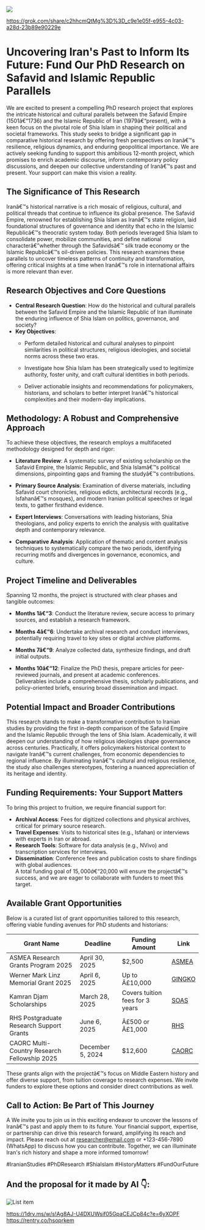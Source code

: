 ![ ](https://i.sstatic.net/XFv9bqcg.jpg)

https://grok.com/share/c2hhcmQtMg%3D%3D_c9e1e05f-e955-4c03-a28d-23b89e90229e

# Uncovering Iran's Past to Inform Its Future: Fund Our PhD Research on Safavid and Islamic Republic Parallels

We are excited to present a compelling PhD research project that explores the intricate historical and cultural parallels between the Safavid Empire (1501â€“1736) and the Islamic Republic of Iran (1979â€“present), with a keen focus on the pivotal role of Shia Islam in shaping their political and societal frameworks. This study seeks to bridge a significant gap in comparative historical research by offering fresh perspectives on Iranâ€™s resilience, religious dynamics, and enduring geopolitical importance. We are actively seeking funding to support this ambitious 12-month project, which promises to enrich academic discourse, inform contemporary policy discussions, and deepen our collective understanding of Iranâ€™s past and present. Your support can make this vision a reality.

## The Significance of This Research
Iranâ€™s historical narrative is a rich mosaic of religious, cultural, and political threads that continue to influence its global presence. The Safavid Empire, renowned for establishing Shia Islam as Iranâ€™s state religion, laid foundational structures of governance and identity that echo in the Islamic Republicâ€™s theocratic system today. Both periods leveraged Shia Islam to consolidate power, mobilize communities, and define national characterâ€”whether through the Safavidsâ€™ silk trade economy or the Islamic Republicâ€™s oil-driven policies. This research examines these parallels to uncover timeless patterns of continuity and transformation, offering critical insights at a time when Iranâ€™s role in international affairs is more relevant than ever.

## Research Objectives and Core Questions

- **Central Research Question**: How do the historical and cultural parallels between the Safavid Empire and the Islamic Republic of Iran illuminate the enduring influence of Shia Islam on politics, governance, and society?  
- **Key Objectives**:  
  - Perform detailed historical and cultural analyses to pinpoint similarities in political structures, religious ideologies, and societal norms across these two eras.  

  - Investigate how Shia Islam has been strategically used to legitimize authority, foster unity, and craft cultural identities in both periods.  
  - Deliver actionable insights and recommendations for policymakers, historians, and scholars to better interpret Iranâ€™s historical complexities and their modern-day implications.

## Methodology: A Robust and Comprehensive Approach
To achieve these objectives, the research employs a multifaceted methodology designed for depth and rigor:  
- **Literature Review**: A systematic survey of existing scholarship on the Safavid Empire, the Islamic Republic, and Shia Islamâ€™s political dimensions, pinpointing gaps and framing the studyâ€™s contributions.  
- **Primary Source Analysis**: Examination of diverse materials, including Safavid court chronicles, religious edicts, architectural records (e.g., Isfahanâ€™s mosques), and modern Iranian political speeches or legal texts, to gather firsthand evidence.  
- **Expert Interviews**: Conversations with leading historians, Shia theologians, and policy experts to enrich the analysis with qualitative depth and contemporary relevance.  

- **Comparative Analysis**: Application of thematic and content analysis techniques to systematically compare the two periods, identifying recurring motifs and divergences in governance, economics, and culture.

## Project Timeline and Deliverables
Spanning 12 months, the project is structured with clear phases and tangible outcomes:  
- **Months 1â€“3**: Conduct the literature review, secure access to primary sources, and establish a research framework.  

- **Months 4â€“6**: Undertake archival research and conduct interviews, potentially requiring travel to key sites or digital archive platforms.  
- **Months 7â€“9**: Analyze collected data, synthesize findings, and draft initial outputs.  
- **Months 10â€“12**: Finalize the PhD thesis, prepare articles for peer-reviewed journals, and present at academic conferences.  
Deliverables include a comprehensive thesis, scholarly publications, and policy-oriented briefs, ensuring broad dissemination and impact.

## Potential Impact and Broader Contributions
This research stands to make a transformative contribution to Iranian studies by providing the first in-depth comparison of the Safavid Empire and the Islamic Republic through the lens of Shia Islam. Academically, it will deepen our understanding of how religious ideologies shape governance across centuries. Practically, it offers policymakers historical context to navigate Iranâ€™s current challenges, from economic dependencies to regional influence. By illuminating Iranâ€™s cultural and religious resilience, the study also challenges stereotypes, fostering a nuanced appreciation of its heritage and identity.

## Funding Requirements: Your Support Matters
To bring this project to fruition, we require financial support for:  
- **Archival Access**: Fees for digitized collections and physical archives, critical for primary source research.  
- **Travel Expenses**: Visits to historical sites (e.g., Isfahan) or interviews with experts in Iran or abroad.  
- **Research Tools**: Software for data analysis (e.g., NVivo) and transcription services for interviews.  
- **Dissemination**: Conference fees and publication costs to share findings with global audiences.  
A total funding goal of $15,000â€“$20,000 will ensure the projectâ€™s success, and we are eager to collaborate with funders to meet this target.

## Available Grant Opportunities
Below is a curated list of grant opportunities tailored to this research, offering viable funding avenues for PhD students and historians:

| Grant Name                             | Deadline       | Funding Amount       | Link                                                                 |
|----------------------------------------|----------------|----------------------|----------------------------------------------------------------------|
| ASMEA Research Grants Program 2025     | April 30, 2025 | $2,500               | [ASMEA](https://www.asmeascholars.org/2025-research-grant-program)   |
| Werner Mark Linz Memorial Grant 2025   | April 6, 2025  | Up to Â£10,000        | [GINGKO](https://www.gingko.org.uk/grants/werner-mark-linz-memorial-grant/) |
| Kamran Djam Scholarships               | March 28, 2025 | Covers tuition fees for 3 years | [SOAS](https://www.soas.ac.uk/study/student-life/finance/scholarships/kamran-djam-scholarships) |
| RHS Postgraduate Research Support Grants | June 6, 2025 | Â£500 or Â£1,000       | [RHS](https://royalhistsoc.org/research_funding/postgraduate-research-funding/pgr-research-support-grants/) |
| CAORC Multi-Country Research Fellowship 2025 | December 5, 2024 | $12,600              | [CAORC](https://www.caorc.org/multi-fellowship-guidelines)          |

These grants align with the projectâ€™s focus on Middle Eastern history and offer diverse support, from tuition coverage to research expenses. We invite funders to explore these options and consider direct contributions as well.


## Call to Action: Be Part of This Journey
A
We invite you to join us in this exciting endeavor to uncover the lessons of Iranâ€™s past and apply them to its future. Your financial support, expertise, or partnership can drive this research forward, amplifying its reach and impact. Please reach out at [researcher@email.com](mailto:researcher@email.com) or +123-456-7890 (WhatsApp) to discuss how you can contribute. Together, we can illuminate Iran's rich history and shape a more informed tomorrow!

#IranianStudies #PhDResearch #ShiaIslam #HistoryMatters #FundOurFuture
 
## And the proposal for it made by AI 👇:

![List item](https://i.sstatic.net/ksvFswb8.jpg)

https://1drv.ms/w/s!Ag8AJ-U4DXUWsif05GpaCEJCp84c?e=6yXOPF
https://rentry.co/hsoprkem
